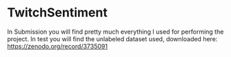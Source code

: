 # TwitchSentiment
In Submission you will find pretty much everything I used for performing the project.
In test you will find the unlabeled dataset used, downloaded here: https://zenodo.org/record/3735091
